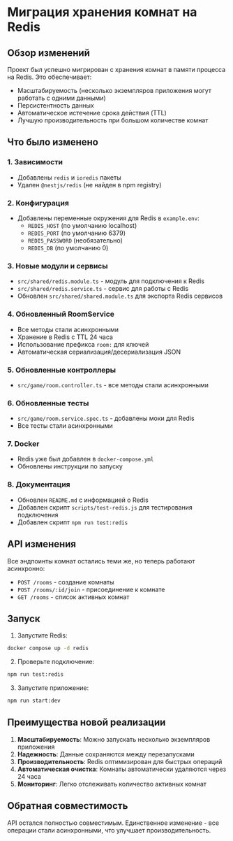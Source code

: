 # Миграция хранения комнат на Redis

## Обзор изменений

Проект был успешно мигрирован с хранения комнат в памяти процесса на Redis. Это обеспечивает:
- Масштабируемость (несколько экземпляров приложения могут работать с одними данными)
- Персистентность данных
- Автоматическое истечение срока действия (TTL)
- Лучшую производительность при большом количестве комнат

## Что было изменено

### 1. Зависимости
- Добавлены `redis` и `ioredis` пакеты
- Удален `@nestjs/redis` (не найден в npm registry)

### 2. Конфигурация
- Добавлены переменные окружения для Redis в `example.env`:
  - `REDIS_HOST` (по умолчанию localhost)
  - `REDIS_PORT` (по умолчанию 6379)
  - `REDIS_PASSWORD` (необязательно)
  - `REDIS_DB` (по умолчанию 0)

### 3. Новые модули и сервисы
- `src/shared/redis.module.ts` - модуль для подключения к Redis
- `src/shared/redis.service.ts` - сервис для работы с Redis
- Обновлен `src/shared/shared.module.ts` для экспорта Redis сервисов

### 4. Обновленный RoomService
- Все методы стали асинхронными
- Хранение в Redis с TTL 24 часа
- Использование префикса `room:` для ключей
- Автоматическая сериализация/десериализация JSON

### 5. Обновленные контроллеры
- `src/game/room.controller.ts` - все методы стали асинхронными

### 6. Обновленные тесты
- `src/game/room.service.spec.ts` - добавлены моки для Redis
- Все тесты стали асинхронными

### 7. Docker
- Redis уже был добавлен в `docker-compose.yml`
- Обновлены инструкции по запуску

### 8. Документация
- Обновлен `README.md` с информацией о Redis
- Добавлен скрипт `scripts/test-redis.js` для тестирования подключения
- Добавлен скрипт `npm run test:redis`

## API изменения

Все эндпоинты комнат остались теми же, но теперь работают асинхронно:

- `POST /rooms` - создание комнаты
- `POST /rooms/:id/join` - присоединение к комнате  
- `GET /rooms` - список активных комнат

## Запуск

1. Запустите Redis:
```bash
docker compose up -d redis
```

2. Проверьте подключение:
```bash
npm run test:redis
```

3. Запустите приложение:
```bash
npm run start:dev
```

## Преимущества новой реализации

1. **Масштабируемость**: Можно запускать несколько экземпляров приложения
2. **Надежность**: Данные сохраняются между перезапусками
3. **Производительность**: Redis оптимизирован для быстрых операций
4. **Автоматическая очистка**: Комнаты автоматически удаляются через 24 часа
5. **Мониторинг**: Легко отслеживать количество активных комнат

## Обратная совместимость

API остался полностью совместимым. Единственное изменение - все операции стали асинхронными, что улучшает производительность.
